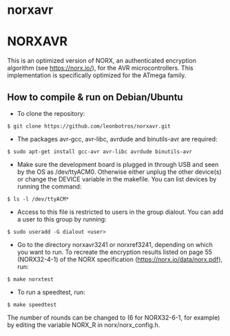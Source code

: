 # norxavr
NORXAVR
==============
This is an optimized version of NORX, an authenticated encryption algorithm (see https://norx.io/), for the AVR microcontrollers. This implementation is specifically optimized for the ATmega family.

How to compile & run on Debian/Ubuntu
--------------

- To clone the repository:

```$ git clone https://github.com/leonbotros/norxavr.git```

- The packages avr-gcc, avr-libc, avrdude and binutils-avr are required:

```$ sudo apt-get install gcc-avr avr-libc avrdude binutils-avr```

- Make sure the development board is plugged in through USB and seen by the OS as /dev/ttyACM0. Otherwise either unplug the other device(s) or change the DEVICE variable in the makefile. You can list devices by running the command:

```$ ls -l /dev/ttyACM*```

- Access to this file is restricted to users in the group dialout. You can add a user to this group by running:

```$ sudo useradd -G dialout <user>```

- Go to the directory norxavr3241 or norxref3241, depending on which you want to run. To recreate the encryption results listed on page 55 (NORX32-4-1) of the NORX specification (https://norx.io/data/norx.pdf), run:

```$ make norxtest```

- To run a speedtest, run:

```$ make speedtest```

The number of rounds can be changed to (6 for NORX32-6-1, for example) by editing the variable NORX_R in norx/norx_config.h.
